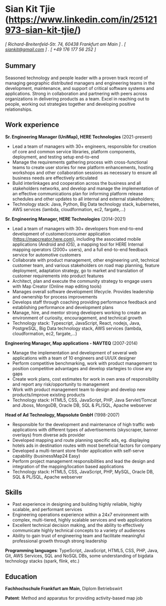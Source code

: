 Sian Kit Tjie (https://www.linkedin.com/in/25121973-sian-kit-tjie/)
======

###### [ Richard-Breitenfeld-Str. 74, 60438 Frankfurt am Main ] . [ siankit@gmail.com ] . [ +49 176 177 56 252 ]

Summary
---------
Seasoned technology and people leader with a proven track record of managing geographic distributed managers and engineering teams in the development, maintenance, and support of critical software systems and applications. Strong in collaboration and partnering with peers across organizations in delivering products as a team. Excel in reaching out to people, working out strategies together and developing positive relationships. 

Work experience
---------
**Sr. Engineering Manager (UniMap), HERE Technologies** (2021-present)
- Lead a team of managers with 30+ engineers, responsible for creation of core and common service libraries, platform components, deployment, and testing setup end-to-end
- Manage the requirements gathering process with cross-functional teams to create user stories for new platform enhancements, hosting workshops and other collaboration sessions as necessary to ensure all business needs are effectively articulated
- Build interlinkages and cooperation across the business and all stakeholders networks, and develop and manage the implementation of an effective communications plan for informing platform release schedules and other updates to all internal and external stakeholders;
- Technology stack: Java, Python, Big Data technology stack, kubernetes, AWS services (lambda, cloudformation, ec2, fargate,...)

**Sr. Engineering Manager, HERE Technologies** (2014-2021)
- Lead a team of managers with 30+ developers from end-to-end development of customer/consumer application (https://mapcreator.here.com), including the associated mobile applications (Android and iOS), a mapping tool for HERE Internal mapping operators (2000+ users), and a full end-to-end feedback service for automotive customers
- Collaborate with product management, other engineering unit, technical customer team, and various stakeholders on road map planning, feature deployment, adaptation strategy, go to market and translation of customer requirements into product features
- Architect, plan and execute the community strategy to engage users with Map Creator (Online map editing tools)
- Manages overall software development lifecycle. Provides leadership and ownership for process improvements
- Develops staff through coaching providing performance feedback and establishing performance and development plans
- Manage, hire, and mentor strong developers working to create an environment of curiosity, encouragement, and technical growth
- Technology stack: Typescript, JavaScript, React, nodejs, Java, PostgreSQL, Big Data technology stack, AWS services (lambda, cloudformation, ec2, fargate,...)

**Engineering Manager, Map applications - NAVTEQ** (2007-2014)
- Manage the implementation and development of several web applications with a team of 10 engineers and UI/UX designer
- Perform competitive benchmarking, work with product management to position competitive advantages and develop startegies to close any gaps
- Create work plans, cost estimates for work in own area of responsibility and report any risk/opportunity to management
- Work with product management team to design and develop new products/improve existing products
- Technology stack: HTML5, CSS, JavaScript, PHP, Java Servlet/Tomcat and Jboss, MongoDB, Oracle DB, SQL & PL/SQL, Apache webserver 

**Head of Ad Technology, Mapsolute GmbH** (1998-2007)
- Responsible for the development and maintenance of high traffic web applications with different types of advertisements (skyscraper, banner overlays) from diverse ads provider
- Developed mapping and route planning specific ads, eg. displaying hotels ads in destination routes with most beneficial factors for company
- Developed a multi-tenant store finder application with self-serve capability (businessMap24 Easy)
- Perform project management responsibilities and lead the design and integration of the mapping/location based applications
- Technology stack: HTML5, CSS, JavaScript, PHP, MySQL, Oracle DB, SQL & PL/SQL, Apache webserver 

Skills
------
- Past experience in designing and building highly reliable, highly scalable, and performant services
- Engineering operations experience within a 24x7 environment with complex, multi-tiered, highly scalable services and web applications
- Excellent technical decision making, and the ability to effectively communicate highly technical concepts to a variety of audiences
- Ability to gain trust of engineering team and facilitate meaningful professional growth through strong leadership

**Programming languages**: TypeScript, JavaScript, HTML5, CSS, PHP, Java, Git, AWS Services, SQL and NoSQL DBs, some understanding of bigdata technology stacks (spark, flink, etc.)

Education
------
**Fachhochschule Frankfurt am Main**, Diplom Betriebswirt 

**Patent**: Method and apparatus for providing activity-based map job
